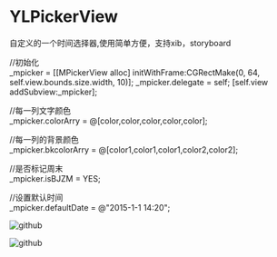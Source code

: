 # YLPickerView
自定义的一个时间选择器,使用简单方便，支持xib，storyboard

//初始化</br>
_mpicker = [[MPickerView alloc] initWithFrame:CGRectMake(0, 64, self.view.bounds.size.width, 10)];
_mpicker.delegate = self;
[self.view addSubview:_mpicker];

//每一列文字颜色</br>
_mpicker.colorArry = @[color,color,color,color,color];

//每一列的背景颜色</br>
_mpicker.bkcolorArry = @[color1,color1,color1,color2,color2];

//是否标记周末</br>
_mpicker.isBJZM = YES;

//设置默认时间</br>
_mpicker.defaultDate = @"2015-1-1 14:20";

![github](https://raw.github.com/liangjiaxin/YLPickerView/master/slimage/ww.png "github")

![github](https://raw.github.com/liangjiaxin/YLPickerView/master/slimage/qq.png "github")
